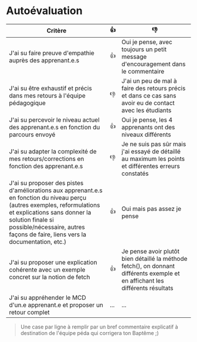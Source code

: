 # Autoévaluation

| Critère | 👍 | 👎 |
| ---------------- | ---------------- | ---------------- | 
| J'ai su faire preuve d'empathie auprès des apprenant.e.s | 👍 | Oui je pense, avec toujours un petit message d'encouragement dans le commentaire |
| J'ai su être exhaustif et précis dans mes retours à l'équipe pédagogique | 👎 | J'ai un peu de mal à faire des retours précis et dans ce cas sans avoir eu de contact avec les étudiants |
| J'ai su percevoir le niveau actuel des apprenant.e.s en fonction du parcours envoyé | 👍 | Oui je pense, les 4 apprenants ont des niveaux différents |
| J'ai su adapter la complexité de mes retours/corrections en fonction des apprenant.e.s  | 👎 | Je ne suis pas sûr mais j'ai essayé de détaillé au maximum les points et différentes erreurs constatés |
| J'ai su proposer des pistes d'améliorations aux apprenant.e.s en fonction du niveau perçu (autres exemples, reformulations et explications sans donner la solution finale si possible/nécessaire, autres façons de faire, liens vers la documentation, etc.) | 👍 | Oui mais pas assez je pense |
| J'ai su proposer une explication cohérente avec un exemple concret sur la notion de fetch | 👍 | Je pense avoir plutôt bien détaillé la méthode fetch(), on donnant différents exemple et en affichant les différents résultats |
| J'ai su appréhender le MCD d'un.e apprenant.e et proposer un retour complet | ... | ... |

> Une case par ligne à remplir par un bref commentaire explicatif à destination de l'équipe péda qui corrigera ton Baptême ;)